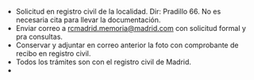 - Solicitud en registro civil de la localidad. Dir: Pradillo 66. No es necesaria cita para llevar la documentación.
- Enviar correo a rcmadrid.memoria@madrid.com con solicitud formal y pra consultas.
- Conservar y adjuntar en correo anterior la foto con comprobante de recibo en registro civil.
- Todos los trámites son con el registro civil de Madrid.
- 